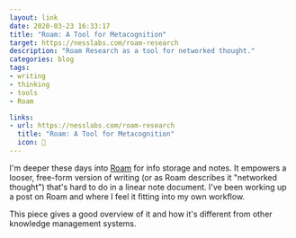 ```yaml
---
layout: link
date: 2020-03-23 16:33:17
title: "Roam: A Tool for Metacognition"
target: https://nesslabs.com/roam-research
description: "Roam Research as a tool for networked thought."
categories: blog
tags:
- writing
- thinking
- tools
- Roam

links:
- url: https://nesslabs.com/roam-research
  title: "Roam: A Tool for Metacognition"
  icon: 🧠
---
```


I'm deeper these days into [Roam](https://roamresearch.com/ "Roam Research") for info storage and notes. It empowers a looser, free-form version of writing (or as Roam describes it "networked thought") that's hard to do in a linear note document. I've been working up a post on Roam and where I feel it fitting into my own workflow.

This piece gives a good overview of it and how it's different from other knowledge management systems.
